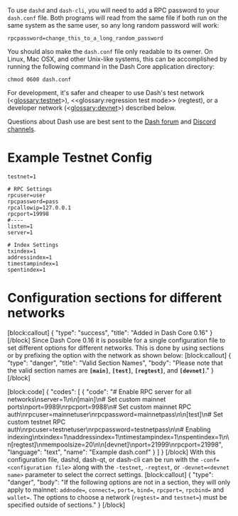 To use `dashd` and `dash-cli`, you will need to add a RPC password to your `dash.conf` file. Both programs will read from the same file if both run on the same system as the same user, so any long random password will work:

``` text
rpcpassword=change_this_to_a_long_random_password
```

You should also make the `dash.conf` file only readable to its owner.  On Linux, Mac OSX, and other Unix-like systems, this can be accomplished by running the following command in the Dash Core application directory:

``` text
chmod 0600 dash.conf
```

For development, it's safer and cheaper to use Dash's test network (<<glossary:testnet>>), <<glossary:regression test mode>> (regtest), or a developer network  (<<glossary:devnet>>) described below.

Questions about Dash use are best sent to the [Dash forum](https://www.dash.org/forum/categories/dash-support.61/) and [Discord channels](http://www.dashchat.org).

# Example Testnet Config

```text
testnet=1

# RPC Settings
rpcuser=user
rpcpassword=pass
rpcallowip=127.0.0.1
rpcport=19998
#----
listen=1
server=1

# Index Settings
txindex=1
addressindex=1
timestampindex=1
spentindex=1
```

# Configuration sections for different networks
[block:callout]
{
  "type": "success",
  "title": "Added in Dash Core 0.16"
}
[/block]
Since Dash Core 0.16 it is possible for a single configuration file to set different options for different networks. This is done by using sections or by prefixing the option with the network as shown below:
[block:callout]
{
  "type": "danger",
  "title": "Valid Section Names",
  "body": "Please note that the valid section names are **`[main]`**, **`[test]`**, **`[regtest]`**, and **`[devnet]`**."
}
[/block]

[block:code]
{
  "codes": [
    {
      "code": "# Enable RPC server for all networks\nserver=1\n\n[main]\n# Set custom mainnet ports\nport=9989\nrpcport=9988\n# Set custom mainnet RPC auth\nrpcuser=mainnetuser\nrpcpassword=mainnetpass\n\n[test]\n# Set custom testnet RPC auth\nrpcuser=testnetuser\nrpcpassword=testnetpass\n\n# Enabling indexing\ntxindex=1\naddressindex=1\ntimestampindex=1\nspentindex=1\n\n[regtest]\nmempoolsize=20\n\n[devnet]\nport=21999\nrpcport=21998",
      "language": "text",
      "name": "Example dash.conf"
    }
  ]
}
[/block]
With this configuration file, dashd, dash-qt, or dash-cli can be run with the `-conf=<configuration file>` along with the `-testnet`,  `-regtest`, or `-devnet=<devnet name>` parameter to select the correct settings.
[block:callout]
{
  "type": "danger",
  "body": "If the following options are not in a section, they will only apply to mainnet: `addnode=`, `connect=`, `port=`, `bind=`, `rpcport=`, `rpcbind=` and `wallet=`. The options to choose a network (`regtest=` and `testnet=`) must be specified outside of sections."
}
[/block]